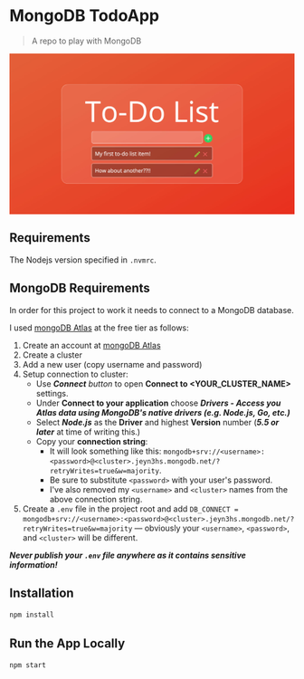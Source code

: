 # MongoDB TodoApp

> A repo to play with MongoDB

<img src="./screenshot.jpg" alt="Screenshot of todo app" align="center">

## Requirements

The Nodejs version specified in `.nvmrc`.

## MongoDB Requirements

In order for this project to work it needs to connect to a MongoDB database.

I used [mongoDB Atlas](https://www.mongodb.com/try) at the free tier as follows:

1. Create an account at [mongoDB Atlas](https://www.mongodb.com/try)
2. Create a cluster
3. Add a new user (copy username and password)
4. Setup connection to cluster:
   * Use _**Connect** button_ to open **Connect to <YOUR_CLUSTER_NAME>** settings.
   * Under **Connect to your application** choose ***Drivers - Access you Atlas data using MongoDB's native drivers (e.g. Node.js, Go, etc.)***
   * Select ***Node.js*** as the **Driver** and highest **Version** number (***5.5 or later*** at time of writing this.)
   * Copy your **connection string**: 
     * It will look something like this: `mongodb+srv://<username>:<password>@<cluster>.jeyn3hs.mongodb.net/?retryWrites=true&w=majority`.
     * Be sure to substitute `<password>` with your user's password. 
     * I've also removed my `<username>` and `<cluster>` names from the above connection string.
5. Create a `.env` file in the project root and add `DB_CONNECT = mongodb+srv://<username>:<password>@<cluster>.jeyn3hs.mongodb.net/?retryWrites=true&w=majority` — obviously your `<username>`, `<password>`, and `<cluster>` will be different.

***Never publish your `.env` file anywhere as it contains sensitive information!***

## Installation

```bash
npm install
```

## Run the App Locally

```bash
npm start
```
